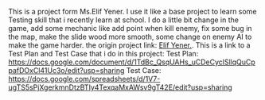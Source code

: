 This is a project form Ms.Elif Yener. I use it like a base project to learn some Testing skill that i recently learn at school.
I do a little bit change in the game, add some mechanic like add point when kill enemy, fix some bug in the map, make the slide wood more smooth, some change on enemy AI to make the game harder.
the origin project link: [Elif Yener.](https://github.com/elifyener/TheLostForest).
This is a link to a Test Plan and Test Case that i do in this project:
Test Plan: https://docs.google.com/document/d/1TdBc_QsqUAHs_uCDeCyclSllqQuCppafDOxCl41Uc3o/edit?usp=sharing
Test Case: https://docs.google.com/spreadsheets/d/1V7-ugTS5sPjXgerkmnDtzBTIy4TexqaMxAWsv9gT42E/edit?usp=sharing
